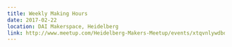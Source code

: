 ```yaml
---
title: Weekly Making Hours
date: 2017-02-22
location: DAI Makerspace, Heidelberg
link: http://www.meetup.com/Heidelberg-Makers-Meetup/events/xtqvnlywdbdc/
---
```

